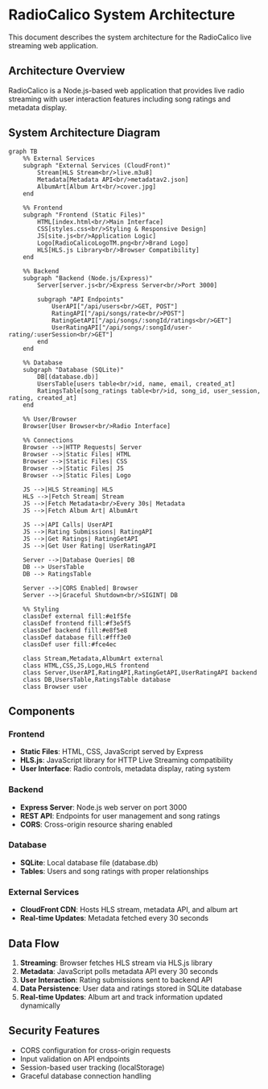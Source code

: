 # RadioCalico System Architecture

This document describes the system architecture for the RadioCalico live streaming web application.

## Architecture Overview

RadioCalico is a Node.js-based web application that provides live radio streaming with user interaction features including song ratings and metadata display.

## System Architecture Diagram

```mermaid
graph TB
    %% External Services
    subgraph "External Services (CloudFront)"
        Stream[HLS Stream<br/>live.m3u8]
        Metadata[Metadata API<br/>metadatav2.json]
        AlbumArt[Album Art<br/>cover.jpg]
    end

    %% Frontend
    subgraph "Frontend (Static Files)"
        HTML[index.html<br/>Main Interface]
        CSS[styles.css<br/>Styling & Responsive Design]
        JS[site.js<br/>Application Logic]
        Logo[RadioCalicoLogoTM.png<br/>Brand Logo]
        HLS[HLS.js Library<br/>Browser Compatibility]
    end

    %% Backend
    subgraph "Backend (Node.js/Express)"
        Server[server.js<br/>Express Server<br/>Port 3000]
        
        subgraph "API Endpoints"
            UserAPI["/api/users<br/>GET, POST"]
            RatingAPI["/api/songs/rate<br/>POST"]
            RatingGetAPI["/api/songs/:songId/ratings<br/>GET"]
            UserRatingAPI["/api/songs/:songId/user-rating/:userSession<br/>GET"]
        end
    end

    %% Database
    subgraph "Database (SQLite)"
        DB[(database.db)]
        UsersTable[users table<br/>id, name, email, created_at]
        RatingsTable[song_ratings table<br/>id, song_id, user_session, rating, created_at]
    end

    %% User/Browser
    Browser[User Browser<br/>Radio Interface]

    %% Connections
    Browser -->|HTTP Requests| Server
    Browser -->|Static Files| HTML
    Browser -->|Static Files| CSS
    Browser -->|Static Files| JS
    Browser -->|Static Files| Logo
    
    JS -->|HLS Streaming| HLS
    HLS -->|Fetch Stream| Stream
    JS -->|Fetch Metadata<br/>Every 30s| Metadata
    JS -->|Fetch Album Art| AlbumArt
    
    JS -->|API Calls| UserAPI
    JS -->|Rating Submissions| RatingAPI
    JS -->|Get Ratings| RatingGetAPI
    JS -->|Get User Rating| UserRatingAPI
    
    Server -->|Database Queries| DB
    DB --> UsersTable
    DB --> RatingsTable
    
    Server -->|CORS Enabled| Browser
    Server -->|Graceful Shutdown<br/>SIGINT| DB

    %% Styling
    classDef external fill:#e1f5fe
    classDef frontend fill:#f3e5f5
    classDef backend fill:#e8f5e8
    classDef database fill:#fff3e0
    classDef user fill:#fce4ec
    
    class Stream,Metadata,AlbumArt external
    class HTML,CSS,JS,Logo,HLS frontend
    class Server,UserAPI,RatingAPI,RatingGetAPI,UserRatingAPI backend
    class DB,UsersTable,RatingsTable database
    class Browser user
```

## Components

### Frontend
- **Static Files**: HTML, CSS, JavaScript served by Express
- **HLS.js**: JavaScript library for HTTP Live Streaming compatibility
- **User Interface**: Radio controls, metadata display, rating system

### Backend
- **Express Server**: Node.js web server on port 3000
- **REST API**: Endpoints for user management and song ratings
- **CORS**: Cross-origin resource sharing enabled

### Database
- **SQLite**: Local database file (database.db)
- **Tables**: Users and song ratings with proper relationships

### External Services
- **CloudFront CDN**: Hosts HLS stream, metadata API, and album art
- **Real-time Updates**: Metadata fetched every 30 seconds

## Data Flow

1. **Streaming**: Browser fetches HLS stream via HLS.js library
2. **Metadata**: JavaScript polls metadata API every 30 seconds
3. **User Interaction**: Rating submissions sent to backend API
4. **Data Persistence**: User data and ratings stored in SQLite database
5. **Real-time Updates**: Album art and track information updated dynamically

## Security Features

- CORS configuration for cross-origin requests
- Input validation on API endpoints
- Session-based user tracking (localStorage)
- Graceful database connection handling